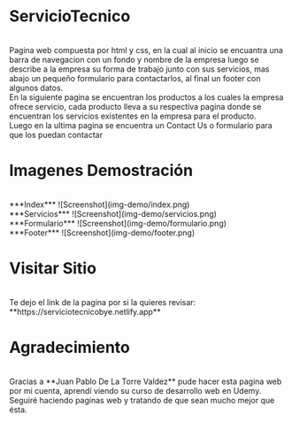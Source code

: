 # ServicioTecnico
</br>
Pagina web compuesta por html y css, en la cual al inicio se encuantra una barra de navegacion con un fondo y nombre de la empresa luego se describe a la empresa su forma de trabajo junto con sus servicios, mas abajo un pequeño formulario para contactarlos, al final un footer con algunos datos.
</br>
En la siguiente pagina se encuentran los productos a los cuales la empresa ofrece servicio, cada producto lleva a su respectiva pagina donde se encuentran los servicios existentes en la empresa para el producto.
</br>
Luego en la ultima pagina se encuentra un Contact Us o formulario para que los puedan contactar

# Imagenes Demostración
</br>
***Index***
![Screenshot](img-demo/index.png)
</br>
***Servicios***
![Screenshot](img-demo/servicios.png)
</br>
***Formulario***
![Screenshot](img-demo/formulario.png)
</br>
***Footer***
![Screenshot](img-demo/footer.png)

# Visitar Sitio
</br>
Te dejo el link de la pagina por si la quieres revisar:
</br>
**https://serviciotecnicobye.netlify.app**

# Agradecimiento
</br>
Gracias a **Juan Pablo De La Torre Valdez** pude hacer esta pagina web por mi cuenta, aprendí viendo su curso de desarrollo web en Udemy.
</br>
Seguiré haciendo paginas web y tratando de que sean mucho mejor que ésta.